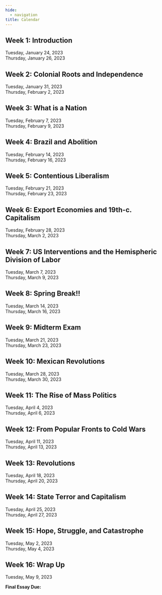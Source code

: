 ```yaml
---
hide:
  - navigation 
title: Calendar 
---
```


## Week 1: Introduction 
Tuesday, January 24, 2023  
Thursday, January 26, 2023  

## Week 2: Colonial Roots and Independence
Tuesday, January 31, 2023  
Thursday, February 2, 2023  

## Week 3: What is a Nation
Tuesday, February 7, 2023  
Thursday, February 9, 2023  

## Week 4: Brazil and Abolition
Tuesday, February 14, 2023  
Thursday, February 16, 2023  

## Week 5: Contentious Liberalism
Tuesday, February 21, 2023  
Thursday, February 23, 2023  

## Week 6: Export Economies and 19th-c. Capitalism
Tuesday, February 28, 2023  
Thursday, March 2, 2023  

## Week 7: US Interventions and the Hemispheric Division of Labor
Tuesday, March 7, 2023  
Thursday, March 9, 2023  

## Week 8: Spring Break!!
Tuesday, March 14, 2023  
Thursday, March 16, 2023  

## Week 9: Midterm Exam
Tuesday, March 21, 2023  
Thursday, March 23, 2023  

## Week 10: Mexican Revolutions
Tuesday, March 28, 2023  
Thursday, March 30, 2023  

## Week 11: The Rise of Mass Politics
Tuesday, April 4, 2023  
Thursday, April 6, 2023  

## Week 12: From Popular Fronts to Cold Wars
Tuesday, April 11, 2023  
Thursday, April 13, 2023  

## Week 13: Revolutions
Tuesday, April 18, 2023  
Thursday, April 20, 2023  

## Week 14: State Terror and Capitalism
Tuesday, April 25, 2023  
Thursday, April 27, 2023  

## Week 15: Hope, Struggle, and Catastrophe
Tuesday, May 2, 2023  
Thursday, May 4, 2023  

## Week 16: Wrap Up
Tuesday, May 9, 2023

**Final Essay Due:** 
